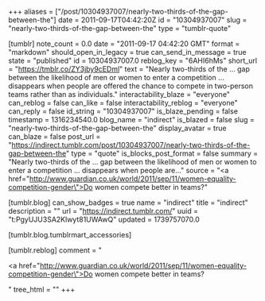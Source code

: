 +++
aliases = ["/post/10304937007/nearly-two-thirds-of-the-gap-between-the"]
date = 2011-09-17T04:42:20Z
id = "10304937007"
slug = "nearly-two-thirds-of-the-gap-between-the"
type = "tumblr-quote"

[tumblr]
note_count = 0.0
date = "2011-09-17 04:42:20 GMT"
format = "markdown"
should_open_in_legacy = true
can_send_in_message = true
state = "published"
id = 10304937007.0
reblog_key = "6AHI6hMs"
short_url = "https://tmblr.co/ZY3jby9cEDml"
text = "Nearly two-thirds of the … gap between the likelihood of men or women to enter a competition … disappears when people are offered the chance to compete in two-person teams rather than as individuals."
interactability_blaze = "everyone"
can_reblog = false
can_like = false
interactability_reblog = "everyone"
can_reply = false
id_string = "10304937007"
is_blaze_pending = false
timestamp = 1316234540.0
blog_name = "indirect"
is_blazed = false
slug = "nearly-two-thirds-of-the-gap-between-the"
display_avatar = true
can_blaze = false
post_url = "https://indirect.tumblr.com/post/10304937007/nearly-two-thirds-of-the-gap-between-the"
type = "quote"
is_blocks_post_format = false
summary = "Nearly two-thirds of the … gap between the likelihood of men or women to enter a competition … disappears when people are..."
source = "<a href=\"http://www.guardian.co.uk/world/2011/sep/11/women-equality-competition-gender\">Do women compete better in teams?</a>"

[tumblr.blog]
can_show_badges = true
name = "indirect"
title = "indirect"
description = ""
url = "https://indirect.tumblr.com/"
uuid = "t:PgyUJU3SA2Klwyt81UWAwQ"
updated = 1739757070.0

[tumblr.blog.tumblrmart_accessories]

[tumblr.reblog]
comment = "<p><a href=\"http://www.guardian.co.uk/world/2011/sep/11/women-equality-competition-gender\">Do women compete better in teams?</a></p>"
tree_html = ""
+++
